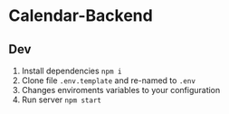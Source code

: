 # Calendar-Backend

## Dev

1. Install dependencies `npm i`
2. Clone file `.env.template` and re-named to `.env`
3. Changes enviroments variables to your configuration
4. Run server `npm start`
